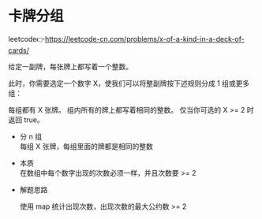 # 卡牌分组  
leetcode👉https://leetcode-cn.com/problems/x-of-a-kind-in-a-deck-of-cards/  

给定一副牌，每张牌上都写着一个整数。

此时，你需要选定一个数字 X，使我们可以将整副牌按下述规则分成 1 组或更多组：

每组都有 X 张牌。
组内所有的牌上都写着相同的整数。
仅当你可选的 X >= 2 时返回 true。

- 分 n 组  
  每组 X 张牌，每组里面的牌都是相同的整数  

- 本质  
  在数组中每个数字出现的次数必须一样，并且次数要 >= 2  

- 解题思路  
  <!-- 使用 map 来统计每个整数出现的次数是否一样并且 >= 2   -->
  <!-- new Set().size == 1 -> 去重判断每个整数出现次数是否一致   -->
  使用 map 统计出现次数，出现次数的最大公约数 >= 2
